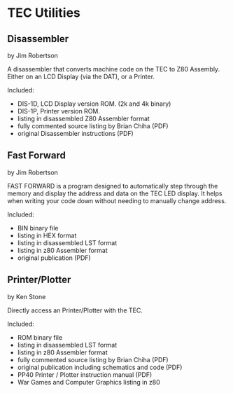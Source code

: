 # TEC Utilities

## Disassembler
by Jim Robertson

A disassembler that converts machine code on the TEC to Z80 Assembly.  Either on an LCD Display (via the DAT), or a Printer.

Included:
- DIS-1D, LCD Display version ROM.  (2k and 4k binary)
- DIS-1P, Printer version ROM.
- listing in disassembled Z80 Assembler format
- fully commented source listing by Brian Chiha (PDF)
- original Disassembler instructions (PDF)

## Fast Forward
by Jim Robertson

FAST FORWARD is a program designed to automatically step through the memory and display the address and data on the TEC LED display.  It helps when writing your code down without needing to manually change address.

Included:
- BIN binary file
- listing in HEX format
- listing in disassembled LST format
- listing in z80 Assembler format
- original publication (PDF)

## Printer/Plotter
by Ken Stone

Directly access an Printer/Plotter with the TEC.

Included:
- ROM binary file
- listing in disassembled LST format
- listing in z80 Assembler format
- fully commented source listing by Brian Chiha (PDF)
- original publication including schematics and code (PDF)
- PP40 Printer / Plotter instruction manual (PDF)
- War Games and Computer Graphics listing in z80
